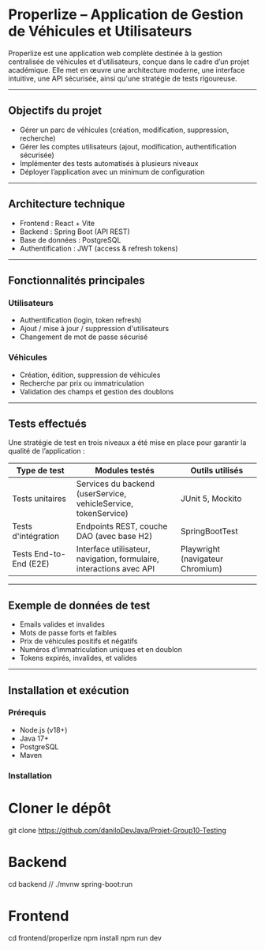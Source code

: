 # Properlize – Application de Gestion de Véhicules et Utilisateurs

Properlize est une application web complète destinée à la gestion centralisée de véhicules et d’utilisateurs, conçue dans le cadre d’un projet académique. Elle met en œuvre une architecture moderne, une interface intuitive, une API sécurisée, ainsi qu'une stratégie de tests rigoureuse.

---

## Objectifs du projet

- Gérer un parc de véhicules (création, modification, suppression, recherche)
- Gérer les comptes utilisateurs (ajout, modification, authentification sécurisée)
- Implémenter des tests automatisés à plusieurs niveaux
- Déployer l’application avec un minimum de configuration

---

## Architecture technique

- Frontend : React + Vite
- Backend : Spring Boot (API REST)
- Base de données : PostgreSQL
- Authentification : JWT (access & refresh tokens)

---

## Fonctionnalités principales

### Utilisateurs
- Authentification (login, token refresh)
- Ajout / mise à jour / suppression d'utilisateurs
- Changement de mot de passe sécurisé

### Véhicules
- Création, édition, suppression de véhicules
- Recherche par prix ou immatriculation
- Validation des champs et gestion des doublons

---

## Tests effectués

Une stratégie de test en trois niveaux a été mise en place pour garantir la qualité de l’application :

| Type de test | Modules testés | Outils utilisés |
|--------------|----------------|-----------------|
| Tests unitaires | Services du backend (userService, vehicleService, tokenService) | JUnit 5, Mockito |
| Tests d'intégration | Endpoints REST, couche DAO (avec base H2) | SpringBootTest |
| Tests End-to-End (E2E) | Interface utilisateur, navigation, formulaire, interactions avec API | Playwright (navigateur Chromium) |

---

## Exemple de données de test

- Emails valides et invalides
- Mots de passe forts et faibles
- Prix de véhicules positifs et négatifs
- Numéros d’immatriculation uniques et en doublon
- Tokens expirés, invalides, et valides

---

## Installation et exécution

### Prérequis

- Node.js (v18+)
- Java 17+
- PostgreSQL
- Maven

### Installation

# Cloner le dépôt
git clone https://github.com/daniloDevJava/Projet-Group10-Testing

# Backend
cd backend //
./mvnw spring-boot:run

# Frontend
cd frontend/properlize
npm install
npm run dev
